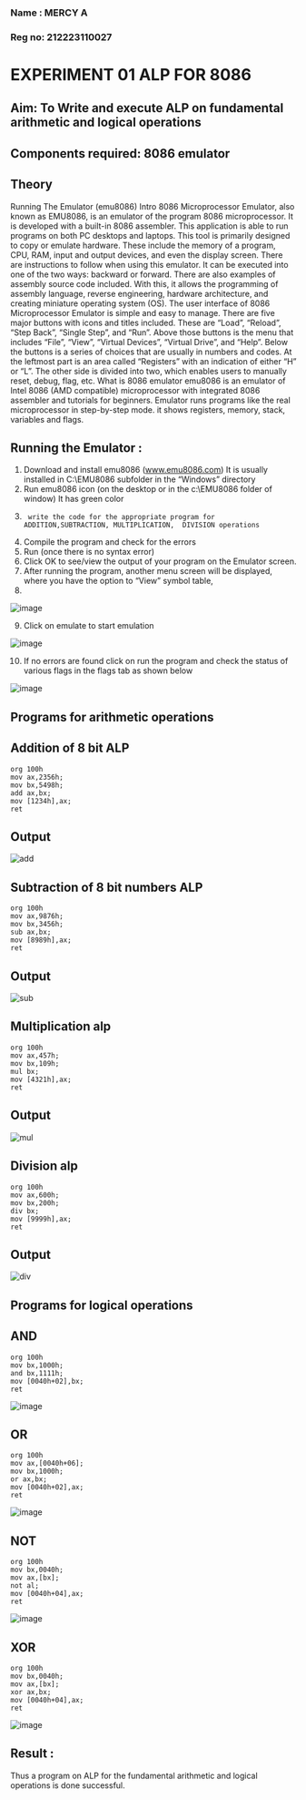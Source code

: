 ### Name : MERCY A
### Reg no: 212223110027

# EXPERIMENT 01 ALP FOR 8086

## Aim: To Write and execute ALP on fundamental arithmetic and logical operations
## Components required: 8086  emulator 
## Theory 

Running The Emulator (emu8086) Intro 8086 Microprocessor Emulator, also known as EMU8086, is an emulator of the program 8086 microprocessor. It is developed with a built-in 8086 assembler. This application is able to run programs on both PC desktops and laptops. This tool is primarily designed to copy or emulate hardware. These include the memory of a program, CPU, RAM, input and output devices, and even the display screen. There are instructions to follow when using this emulator. It can be executed into one of the two ways: backward or forward. There are also examples of assembly source code included. With this, it allows the programming of assembly language, reverse engineering, hardware architecture, and creating miniature operating system (OS). The user interface of 8086 Microprocessor Emulator is simple and easy to manage. There are five major buttons with icons and titles included. These are “Load”, “Reload”, “Step Back”, “Single Step”, and “Run”. Above those buttons is the menu that includes “File”, “View”, “Virtual Devices”, “Virtual Drive”, and “Help”. Below the buttons is a series of choices that are usually in numbers and codes. At the leftmost part is an area called “Registers” with an indication of either “H” or “L”. The other side is divided into two, which enables users to manually reset, debug, flag, etc. What is 8086 emulator emu8086 is an emulator of Intel 8086 (AMD compatible) microprocessor with integrated 8086 assembler and tutorials for beginners. Emulator runs programs like the real microprocessor in step-by-step mode. it shows registers, memory, stack, variables and flags.

 ## Running the Emulator :
 
1.	Download and install emu8086 (www.emu8086.com) It is usually installed in C:\EMU8086 subfolder in the “Windows” directory
2.	  Run  emu8086 icon (on the desktop or in the c:\EMU8086 folder of window) It has green color  
3.		write the code for the appropriate program for ADDITION,SUBTRACTION, MULTIPLICATION,  DIVISION operations 
4.	 Compile the program and check for the errors 
5.	Run (once there is no syntax error) 
6.	Click OK to see/view the output of your program on the Emulator screen. 
7.	After running the program, another menu screen will be displayed, where you have the option to “View” symbol table,
8.

![image](https://user-images.githubusercontent.com/36288975/189273263-d65baae9-4b8f-4723-afb3-c0ffa4052b04.png)


9.	Click on emulate to start emulation 


![image](https://user-images.githubusercontent.com/36288975/189273273-9bb36ec1-e2e8-4892-8d35-37707332bfdc.png)


10.	If no errors are found click on run the program and check the status of various flags in the flags tab as shown below 


![image](https://user-images.githubusercontent.com/36288975/189273277-113a2a33-4a40-4ff8-95a5-ecd3a1f504fe.png)


## Programs for arithmetic  operations

## Addition  of 8 bit ALP 

```
org 100h
mov ax,2356h;
mov bx,5498h;
add ax,bx;
mov [1234h],ax;
ret
```

## Output  

![add](https://github.com/mercyarulappan/EXPERIMENT--01-ALP-FOR-8086/assets/149233730/575cab38-8499-4095-ae79-c6d4e26e334a)

 
## Subtraction   of 8 bit numbers  ALP 

```
org 100h
mov ax,9876h;
mov bx,3456h;
sub ax,bx;
mov [8989h],ax;
ret
```

## Output  

![sub](https://github.com/mercyarulappan/EXPERIMENT--01-ALP-FOR-8086/assets/149233730/686911c1-6078-4467-973d-a883f57a5861)


## Multiplication alp 
```
org 100h
mov ax,457h;
mov bx,109h;
mul bx;
mov [4321h],ax;
ret
```
## Output  

![mul](https://github.com/mercyarulappan/EXPERIMENT--01-ALP-FOR-8086/assets/149233730/e745f0b7-9608-4d17-b936-4cbd481cbfbf)


## Division alp 
```
org 100h
mov ax,600h;
mov bx,200h;
div bx;
mov [9999h],ax;
ret
```
## Output  

![div](https://github.com/mercyarulappan/EXPERIMENT--01-ALP-FOR-8086/assets/149233730/a15b872c-8f17-4a51-acf4-1130d4074d38)

## Programs for logical operations
## AND
```
org 100h
mov bx,1000h;
and bx,1111h;
mov [0040h+02],bx;
ret
```
![image](https://github.com/mercyarulappan/EXPERIMENT--01-ALP-FOR-8086/assets/149233730/a1038f98-8722-47b4-8a84-19eb85469e46)

## OR
```
org 100h
mov ax,[0040h+06];
mov bx,1000h;
or ax,bx;
mov [0040h+02],ax;
ret

```
![image](https://github.com/mercyarulappan/EXPERIMENT--01-ALP-FOR-8086/assets/149233730/424136d0-fde4-4bf9-ae75-6dc22136022d)

## NOT
```
org 100h
mov bx,0040h;
mov ax,[bx]; 
not al;
mov [0040h+04],ax;
ret
```
![image](https://github.com/mercyarulappan/EXPERIMENT--01-ALP-FOR-8086/assets/149233730/c84a76b4-1946-4ac5-8573-d0703a0227fd)

## XOR
```
org 100h
mov bx,0040h;
mov ax,[bx]; 
xor ax,bx;
mov [0040h+04],ax;
ret
```
![image](https://github.com/mercyarulappan/EXPERIMENT--01-ALP-FOR-8086/assets/149233730/b487a6cc-aa01-4eeb-a86c-7a82813e7bde)

## Result :
 
Thus a program on ALP for the fundamental arithmetic and logical operations is done successful.







